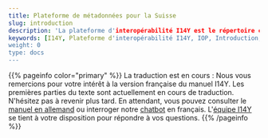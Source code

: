 ```yaml
---
title: Plateforme de métadonnées pour la Suisse
slug: introduction
description: 'La plateforme d'interopérabilité I14Y est le répertoire central des données, des interfaces électroniques et des prestations des autorités en Suisse. La plateforme met à disposition des outils pour que les données puissent être utilisées plusieurs fois. Cela permet de soulager les entreprises, les citoyens et les autorités.'
keywords: [I14Y, Plateforme d'interopérabilité I14Y, IOP, Introduction, Interopérabilité, Utilisation multiple, Suisse, Métadonnées, Interfaces électroniques, Jeux de données, Prestations des autorités, API, Principe du "Once-Only", Utilisation secondaire des données, Harmonisation, Standardisation]
weight: 0
type: docs
---
```


{{% pageinfo color="primary" %}}
La traduction est en cours : Nous vous remercions pour votre intérêt à la version française du manuel I14Y. Les premières parties du texte sont actuellement en cours de traduction. N'hésitez pas à revenir plus tard. En attendant, vous pouvez consulter le [manuel en allemand](https://handbook.i14y.admin.ch) ou interroger notre [chatbot](https://www.i14y.admin.ch/de/labs/chatbot) en français. L'[équipe I14Y](mailto:i14y@bfs.admin.ch) se tient à votre disposition pour répondre à vos questions. 
{{% /pageinfo %}}

